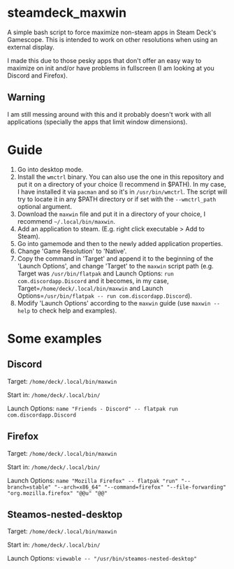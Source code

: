 # steamdeck_maxwin
A simple bash script to force maximize non-steam apps in Steam Deck's Gamescope. This is intended to work on other resolutions when using an external display.

I made this due to those pesky apps that don't offer an easy way to maximize on init and/or have problems in fullscreen (I am looking at you Discord and Firefox).

## Warning
I am still messing around with this and it probably doesn't work with all applications (specially the apps that limit window dimensions).

# Guide
1) Go into desktop mode.
2) Install the `wmctrl` binary. You can also use the one in this repository and put it on a directory of your choice (I recommend in $PATH). In my case, I have installed it via `pacman` and so it's in `/usr/bin/wmctrl`. The script will try to locate it in any $PATH directory or if set with the `--wmctrl_path` optional argument.
3) Download the `maxwin` file and put it in a directory of your choice, I recommend `~/.local/bin/maxwin`.
4) Add an application to steam. (E.g. right click executable > Add to Steam).
5) Go into gamemode and then to the newly added application properties.
6) Change 'Game Resolution' to 'Native'.
8) Copy the command in 'Target' and append it to the beginning of the 'Launch Options', and change 'Target' to the `maxwin` script path (e.g. Target was ```/usr/bin/flatpak``` and Launch Options: ```run com.discordapp.Discord``` and it becomes, in my case, Target=```/home/deck/.local/bin/maxwin```  and Launch Options=```/usr/bin/flatpak -- run com.discordapp.Discord```).
9) Modify 'Launch Options' according to the `maxwin` guide (use `maxwin --help` to check help and examples).

# Some examples

## Discord
Target: ```/home/deck/.local/bin/maxwin```

Start in: ```/home/deck/.local/bin/```

Launch Options: ```name "Friends - Discord" -- flatpak run com.discordapp.Discord```

## Firefox
Target: ```/home/deck/.local/bin/maxwin```

Start in: ```/home/deck/.local/bin/```

Launch Options: ```name "Mozilla Firefox" -- flatpak "run" "--branch=stable" "--arch=x86_64" "--command=firefox" "--file-forwarding" "org.mozilla.firefox" "@@u" "@@"```

## Steamos-nested-desktop
Target: ```/home/deck/.local/bin/maxwin```

Start in: ```/home/deck/.local/bin/```

Launch Options: ```viewable -- "/usr/bin/steamos-nested-desktop"```

